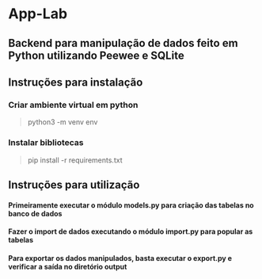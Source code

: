 # App-Lab

## Backend para manipulação de dados feito em Python utilizando Peewee e SQLite

## Instruções para instalação

### Criar ambiente virtual em python 
> python3 -m venv env

### Instalar bibliotecas
> pip install -r requirements.txt

## Instruções para utilização

#### Primeiramente executar o módulo models.py para criação das tabelas no banco de dados

#### Fazer o import de dados executando o módulo import.py para popular as tabelas

#### Para exportar os dados manipulados, basta executar o export.py e verificar a saída no diretório output